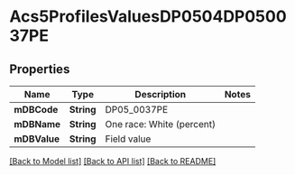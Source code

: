 # Acs5ProfilesValuesDP0504DP050037PE

## Properties
Name | Type | Description | Notes
------------ | ------------- | ------------- | -------------
**mDBCode** | **String** | DP05_0037PE | 
**mDBName** | **String** | One race: White (percent) | 
**mDBValue** | **String** | Field value | 

[[Back to Model list]](../README.md#documentation-for-models) [[Back to API list]](../README.md#documentation-for-api-endpoints) [[Back to README]](../README.md)


